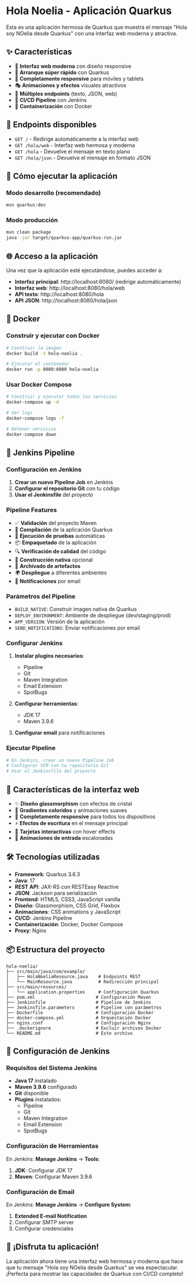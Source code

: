 # Hola Noelia - Aplicación Quarkus

Esta es una aplicación hermosa de Quarkus que muestra el mensaje "Hola soy NOelia desde Quarkus" con una interfaz web moderna y atractiva.

## ✨ Características

- 🎨 **Interfaz web moderna** con diseño responsive
- 🚀 **Arranque súper rápido** con Quarkus
- 📱 **Completamente responsive** para móviles y tablets
- 🎭 **Animaciones y efectos** visuales atractivos
- 🔗 **Múltiples endpoints** (texto, JSON, web)
- 🔄 **CI/CD Pipeline** con Jenkins
- 🐳 **Containerización** con Docker

## 🎯 Endpoints disponibles

- `GET /` - Redirige automáticamente a la interfaz web
- `GET /hola/web` - Interfaz web hermosa y moderna
- `GET /hola` - Devuelve el mensaje en texto plano
- `GET /hola/json` - Devuelve el mensaje en formato JSON

## 🚀 Cómo ejecutar la aplicación

### Modo desarrollo (recomendado)
```bash
mvn quarkus:dev
```

### Modo producción
```bash
mvn clean package
java -jar target/quarkus-app/quarkus-run.jar
```

## 🌐 Acceso a la aplicación

Una vez que la aplicación esté ejecutándose, puedes acceder a:

- **Interfaz principal**: http://localhost:8080/ (redirige automáticamente)
- **Interfaz web**: http://localhost:8080/hola/web
- **API texto**: http://localhost:8080/hola
- **API JSON**: http://localhost:8080/hola/json

## 🐳 Docker

### Construir y ejecutar con Docker
```bash
# Construir la imagen
docker build -t hola-noelia .

# Ejecutar el contenedor
docker run -p 8080:8080 hola-noelia
```

### Usar Docker Compose
```bash
# Construir y ejecutar todos los servicios
docker-compose up -d

# Ver logs
docker-compose logs -f

# Detener servicios
docker-compose down
```

## 🔄 Jenkins Pipeline

### Configuración en Jenkins

1. **Crear un nuevo Pipeline Job** en Jenkins
2. **Configurar el repositorio Git** con tu código
3. **Usar el Jenkinsfile** del proyecto

### Pipeline Features

- ✅ **Validación** del proyecto Maven
- 🔨 **Compilación** de la aplicación Quarkus
- 🧪 **Ejecución de pruebas** automáticas
- 📦 **Empaquetado** de la aplicación
- 🔍 **Verificación de calidad** del código
- 🚀 **Construcción nativa** opcional
- 📁 **Archivado de artefactos**
- 🌍 **Despliegue** a diferentes ambientes
- 📧 **Notificaciones** por email

### Parámetros del Pipeline

- `BUILD_NATIVE`: Construir imagen nativa de Quarkus
- `DEPLOY_ENVIRONMENT`: Ambiente de despliegue (dev/staging/prod)
- `APP_VERSION`: Versión de la aplicación
- `SEND_NOTIFICATIONS`: Enviar notificaciones por email

### Configurar Jenkins

1. **Instalar plugins necesarios**:
   - Pipeline
   - Git
   - Maven Integration
   - Email Extension
   - SpotBugs

2. **Configurar herramientas**:
   - JDK 17
   - Maven 3.9.6

3. **Configurar email** para notificaciones

### Ejecutar Pipeline

```bash
# En Jenkins, crear un nuevo Pipeline Job
# Configurar SCM con tu repositorio Git
# Usar el Jenkinsfile del proyecto
```

## 🎨 Características de la interfaz web

- ✨ **Diseño glassmorphism** con efectos de cristal
- 🌈 **Gradientes coloridos** y animaciones suaves
- 📱 **Completamente responsive** para todos los dispositivos
- ⚡ **Efectos de escritura** en el mensaje principal
- 🎯 **Tarjetas interactivas** con hover effects
- 🚀 **Animaciones de entrada** escalonadas

## 🛠️ Tecnologías utilizadas

- **Framework**: Quarkus 3.6.3
- **Java**: 17
- **REST API**: JAX-RS con RESTEasy Reactive
- **JSON**: Jackson para serialización
- **Frontend**: HTML5, CSS3, JavaScript vanilla
- **Diseño**: Glassmorphism, CSS Grid, Flexbox
- **Animaciones**: CSS animations y JavaScript
- **CI/CD**: Jenkins Pipeline
- **Containerización**: Docker, Docker Compose
- **Proxy**: Nginx

## 📦 Estructura del proyecto

```
hola-noelia/
├── src/main/java/com/example/
│   ├── HolaNoeliaResource.java    # Endpoints REST
│   └── MainResource.java          # Redirección principal
├── src/main/resources/
│   └── application.properties     # Configuración Quarkus
├── pom.xml                       # Configuración Maven
├── Jenkinsfile                   # Pipeline de Jenkins
├── Jenkinsfile.parameters        # Pipeline con parámetros
├── Dockerfile                    # Configuración Docker
├── docker-compose.yml            # Orquestación Docker
├── nginx.conf                    # Configuración Nginx
├── .dockerignore                 # Excluir archivos Docker
└── README.md                     # Este archivo
```

## 🔧 Configuración de Jenkins

### Requisitos del Sistema Jenkins

- **Java 17** instalado
- **Maven 3.9.6** configurado
- **Git** disponible
- **Plugins** instalados:
  - Pipeline
  - Git
  - Maven Integration
  - Email Extension
  - SpotBugs

### Configuración de Herramientas

En Jenkins: **Manage Jenkins** → **Tools**:

1. **JDK**: Configurar JDK 17
2. **Maven**: Configurar Maven 3.9.6

### Configuración de Email

En Jenkins: **Manage Jenkins** → **Configure System**:

1. **Extended E-mail Notification**
2. Configurar SMTP server
3. Configurar credenciales

## 🎉 ¡Disfruta tu aplicación!

La aplicación ahora tiene una interfaz web hermosa y moderna que hace que tu mensaje "Hola soy NOelia desde Quarkus" se vea espectacular. ¡Perfecta para mostrar las capacidades de Quarkus con CI/CD completo! 